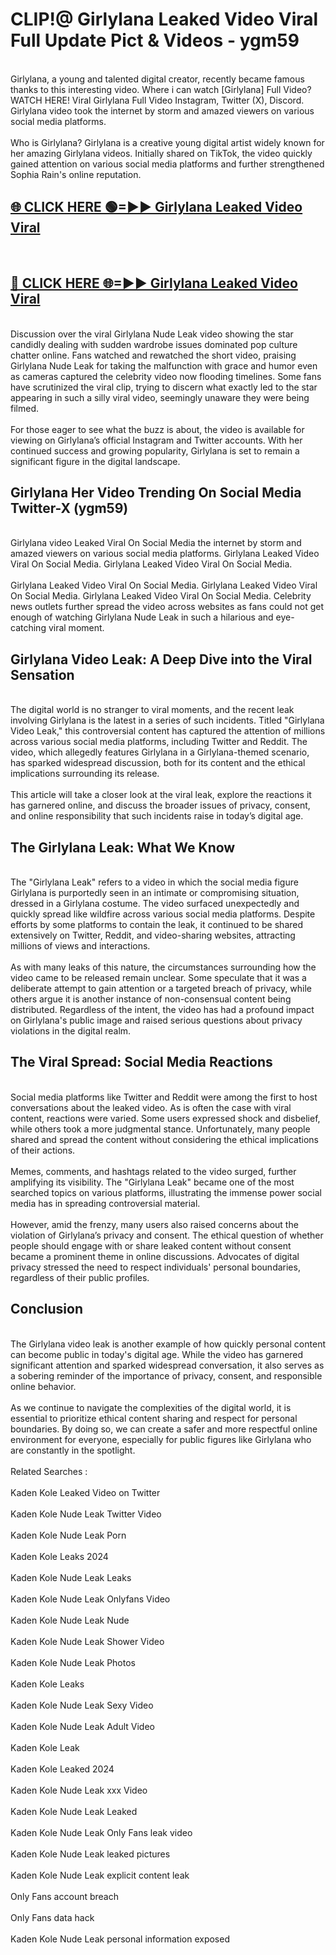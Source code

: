 # CLIP!@ Girlylana Leaked Video Viral Full Update Pict & Videos - ygm59
<br>
Girlylana, a young and talented digital creator, recently became famous thanks to this interesting video. Where i can watch [Girlylana] Full Video? WATCH HERE! Viral Girlylana Full Video Instagram, Twitter (X), Discord. Girlylana video took the internet by storm and amazed viewers on various social media platforms.
<br><br>
Who is Girlylana? Girlylana is a creative young digital artist widely known for her amazing Girlylana videos. Initially shared on TikTok, the video quickly gained attention on various social media platforms and further strengthened Sophia Rain's online reputation.
<br>
<h2><a href="https://bestclip.site?title=Girlylana">🌐 CLICK HERE 🟢=►► Girlylana Leaked Video Viral</a></h2>
<br>
<h2><a href="https://bestclip.site?title=Girlylana">🔴 CLICK HERE 🌐=►► Girlylana Leaked Video Viral</a></h2>
<br>
Discussion over the viral Girlylana Nude Leak video showing the star candidly dealing with sudden wardrobe issues dominated pop culture chatter online. Fans watched and rewatched the short video, praising Girlylana Nude Leak for taking the malfunction with grace and humor even as cameras captured the celebrity video now flooding timelines. Some fans have scrutinized the viral clip, trying to discern what exactly led to the star appearing in such a silly viral video, seemingly unaware they were being filmed.
<br><br>
For those eager to see what the buzz is about, the video is available for viewing on Girlylana’s official Instagram and Twitter accounts. With her continued success and growing popularity, Girlylana is set to remain a significant figure in the digital landscape.
<br>
<h2>Girlylana Her Video Trending On Social Media Twitter-X (ygm59)</h2>
<br>
Girlylana video Leaked Viral On Social Media the internet by storm and amazed viewers on various social media platforms. Girlylana Leaked Video Viral On Social Media. Girlylana Leaked Video Viral On Social Media.
<br><br>
Girlylana Leaked Video Viral On Social Media. Girlylana Leaked Video Viral On Social Media. Girlylana Leaked Video Viral On Social Media. Celebrity news outlets further spread the video across websites as fans could not get enough of watching Girlylana Nude Leak in such a hilarious and eye-catching viral moment.
<br>
<h2>Girlylana Video Leak: A Deep Dive into the Viral Sensation</h2>
<br>
The digital world is no stranger to viral moments, and the recent leak involving Girlylana is the latest in a series of such incidents. Titled "Girlylana Video Leak," this controversial content has captured the attention of millions across various social media platforms, including Twitter and Reddit. The video, which allegedly features Girlylana in a Girlylana-themed scenario, has sparked widespread discussion, both for its content and the ethical implications surrounding its release.
<br><br>
This article will take a closer look at the viral leak, explore the reactions it has garnered online, and discuss the broader issues of privacy, consent, and online responsibility that such incidents raise in today’s digital age.
<br>
<h2>The Girlylana Leak: What We Know</h2>
<br>
The "Girlylana Leak" refers to a video in which the social media figure Girlylana is purportedly seen in an intimate or compromising situation, dressed in a Girlylana costume. The video surfaced unexpectedly and quickly spread like wildfire across various social media platforms. Despite efforts by some platforms to contain the leak, it continued to be shared extensively on Twitter, Reddit, and video-sharing websites, attracting millions of views and interactions.
<br><br>
As with many leaks of this nature, the circumstances surrounding how the video came to be released remain unclear. Some speculate that it was a deliberate attempt to gain attention or a targeted breach of privacy, while others argue it is another instance of non-consensual content being distributed. Regardless of the intent, the video has had a profound impact on Girlylana's public image and raised serious questions about privacy violations in the digital realm.
<br>
<h2>The Viral Spread: Social Media Reactions</h2>
<br>
Social media platforms like Twitter and Reddit were among the first to host conversations about the leaked video. As is often the case with viral content, reactions were varied. Some users expressed shock and disbelief, while others took a more judgmental stance. Unfortunately, many people shared and spread the content without considering the ethical implications of their actions.
<br><br>
Memes, comments, and hashtags related to the video surged, further amplifying its visibility. The "Girlylana Leak" became one of the most searched topics on various platforms, illustrating the immense power social media has in spreading controversial material.
<br><br>
However, amid the frenzy, many users also raised concerns about the violation of Girlylana’s privacy and consent. The ethical question of whether people should engage with or share leaked content without consent became a prominent theme in online discussions. Advocates of digital privacy stressed the need to respect individuals' personal boundaries, regardless of their public profiles.
<br>
<h2>Conclusion</h2>
<br>
The Girlylana video leak is another example of how quickly personal content can become public in today's digital age. While the video has garnered significant attention and sparked widespread conversation, it also serves as a sobering reminder of the importance of privacy, consent, and responsible online behavior.
<br><br>
As we continue to navigate the complexities of the digital world, it is essential to prioritize ethical content sharing and respect for personal boundaries. By doing so, we can create a safer and more respectful online environment for everyone, especially for public figures like Girlylana who are constantly in the spotlight.
<br><br>
Related Searches :
<br><br>
Kaden Kole Leaked Video on Twitter
<br><br>
Kaden Kole Nude Leak Twitter Video
<br><br>
Kaden Kole Nude Leak Porn
<br><br>
Kaden Kole Leaks 2024
<br><br>
Kaden Kole Nude Leak Leaks
<br><br>
Kaden Kole Nude Leak Onlyfans Video
<br><br>
Kaden Kole Nude Leak Nude
<br><br>
Kaden Kole Nude Leak Shower Video
<br><br>
Kaden Kole Nude Leak Photos
<br><br>
Kaden Kole Leaks
<br><br>
Kaden Kole Nude Leak Sexy Video
<br><br>
Kaden Kole Nude Leak Adult Video
<br><br>
Kaden Kole Leak
<br><br>
Kaden Kole Leaked 2024
<br><br>
Kaden Kole Nude Leak xxx Video
<br><br>
Kaden Kole Nude Leak Leaked
<br><br>
Kaden Kole Nude Leak Only Fans leak video
<br><br>
Kaden Kole Nude Leak leaked pictures
<br><br>
Kaden Kole Nude Leak explicit content leak
<br><br>
Only Fans account breach
<br><br>
Only Fans data hack
<br><br>
Kaden Kole Nude Leak personal information exposed